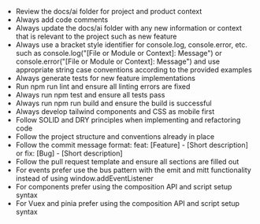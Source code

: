 - Review the docs/ai folder for project and product context
- Always add code comments
- Always update the docs/ai folder with any new information or context that is relevant to the project such as new feature
- Always use a bracket style identifier for console.log, console.error, etc. such as console.log("[File or Module or Context]: Message") or console.error("[File or Module or Context]: Message") and use appropriate string case conventions according to the provided examples
- Always generate tests for new feature implementations
- Run npm run lint and ensure all linting errors are fixed
- Always run npm test and ensure all tests pass
- Always run npm run build and ensure the build is successful
- Always develop tailwind components and CSS as mobile first
- Follow SOLID and DRY principles when implementing and refactoring code
- Follow the project structure and conventions already in place
- Follow the commit message format: feat: [Feature] - [Short description] or fix: [Bug] - [Short description]
- Follow the pull request template and ensure all sections are filled out
- For events prefer use the bus pattern with the emit and mitt functionality instead of using window.addEventListener
- For components prefer using the composition API and script setup syntax
- For Vuex and pinia prefer using the composition API and script setup syntax
